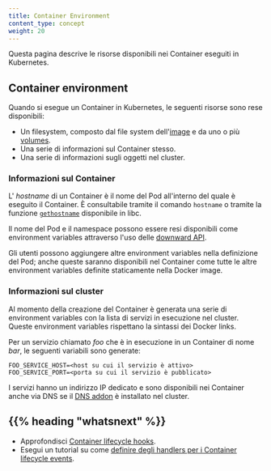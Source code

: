 ```yaml
---
title: Container Environment
content_type: concept
weight: 20
---
```


<!-- overview -->

Questa pagina descrive le risorse disponibili nei Container eseguiti in Kubernetes.

<!-- body -->

## Container environment

Quando si esegue un Container in Kubernetes, le seguenti risorse sono rese disponibili:

* Un filesystem, composto dal file system dell'[image](/docs/concepts/containers/images/) e da uno o più [volumes](/docs/concepts/storage/volumes/).
* Una serie di informazioni sul Container stesso.
* Una serie di informazioni sugli oggetti nel cluster.

### Informazioni sul Container

L' *hostname* di un Container è il nome del Pod all'interno del quale è eseguito il Container.
È consultabile tramite il comando `hostname` o tramite la funzione
[`gethostname`](http://man7.org/linux/man-pages/man2/gethostname.2.html)
disponibile in libc.

Il nome del Pod e il namespace possono essere resi disponibili come environment variables attraverso l'uso
delle [downward API](/docs/tasks/inject-data-application/downward-api-volume-expose-pod-information/).

Gli utenti possono aggiungere altre environment variables nella definizione del Pod; anche queste
saranno disponibili nel Container come tutte le altre environment variables definite staticamente nella
Docker image.

### Informazioni sul cluster

Al momento della creazione del Container è generata una serie di environment variables con la lista di servizi in esecuzione nel cluster.
Queste environment variables rispettano la sintassi dei Docker links.

Per un servizio chiamato *foo* che è in esecuzione in un Container di nome *bar*,
le seguenti variabili sono generate:

```shell
FOO_SERVICE_HOST=<host su cui il servizio è attivo>
FOO_SERVICE_PORT=<porta su cui il servizio è pubblicato>
```

I servizi hanno un indirizzo IP dedicato e sono disponibili nei Container anche via DNS
se il [DNS addon](http://releases.k8s.io/master/cluster/addons/dns/) è installato nel cluster.

## {{% heading "whatsnext" %}}

* Approfondisci [Container lifecycle hooks](/docs/concepts/containers/container-lifecycle-hooks/).
* Esegui un tutorial su come
  [definire degli handlers per i Container lifecycle events](/docs/tasks/configure-pod-container/attach-handler-lifecycle-event/).
